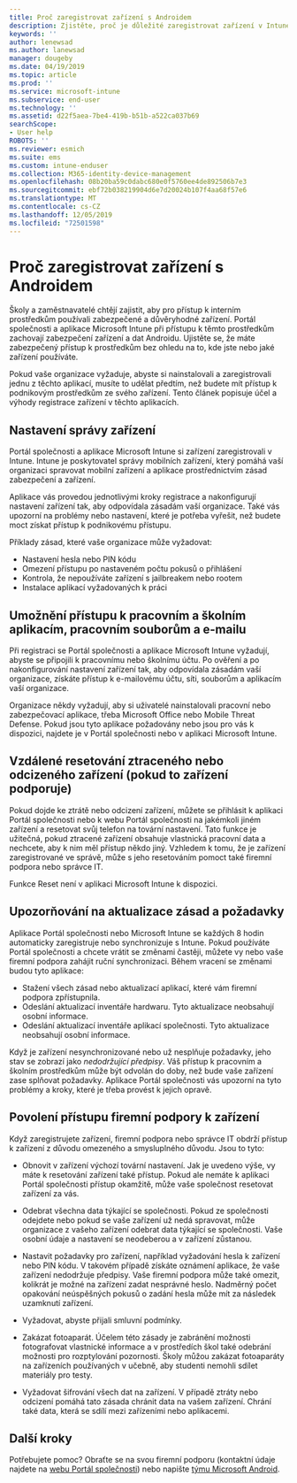 ```yaml
---
title: Proč zaregistrovat zařízení s Androidem
description: Zjistěte, proč je důležité zaregistrovat zařízení v Intune.
keywords: ''
author: lenewsad
ms.author: lanewsad
manager: dougeby
ms.date: 04/19/2019
ms.topic: article
ms.prod: ''
ms.service: microsoft-intune
ms.subservice: end-user
ms.technology: ''
ms.assetid: d22f5aea-7be4-419b-b51b-a522ca037b69
searchScope:
- User help
ROBOTS: ''
ms.reviewer: esmich
ms.suite: ems
ms.custom: intune-enduser
ms.collection: M365-identity-device-management
ms.openlocfilehash: 08b20ba59c0dabc680e0f5760ee4de892506b7e3
ms.sourcegitcommit: ebf72b038219904d6e7d20024b107f4aa68f57e6
ms.translationtype: MT
ms.contentlocale: cs-CZ
ms.lasthandoff: 12/05/2019
ms.locfileid: "72501598"
---
```

# <a name="why-enroll-your-android-device"></a>Proč zaregistrovat zařízení s Androidem  

Školy a zaměstnavatelé chtějí zajistit, aby pro přístup k interním prostředkům používali zabezpečené a důvěryhodné zařízení. Portál společnosti a aplikace Microsoft Intune při přístupu k těmto prostředkům zachovají zabezpečení zařízení a dat Androidu. Ujistěte se, že máte zabezpečený přístup k prostředkům bez ohledu na to, kde jste nebo jaké zařízení používáte. 

Pokud vaše organizace vyžaduje, abyste si nainstalovali a zaregistrovali jednu z těchto aplikací, musíte to udělat předtím, než budete mít přístup k podnikovým prostředkům ze svého zařízení. Tento článek popisuje účel a výhody registrace zařízení v těchto aplikacích.  

## <a name="gets-your-device-managed"></a>Nastavení správy zařízení  
 Portál společnosti a aplikace Microsoft Intune si zařízení zaregistrovali v Intune.  Intune je poskytovatel správy mobilních zařízení, který pomáhá vaší organizaci spravovat mobilní zařízení a aplikace prostřednictvím zásad zabezpečení a zařízení. 

Aplikace vás provedou jednotlivými kroky registrace a nakonfigurují nastavení zařízení tak, aby odpovídala zásadám vaší organizace. Také vás upozorní na problémy nebo nastavení, které je potřeba vyřešit, než budete moct získat přístup k podnikovému přístupu.  

Příklady zásad, které vaše organizace může vyžadovat:  
* Nastavení hesla nebo PIN kódu
* Omezení přístupu po nastaveném počtu pokusů o přihlášení
* Kontrola, že nepoužíváte zařízení s jailbreakem nebo rootem
* Instalace aplikací vyžadovaných k práci  

## <a name="gives-you-access-to-work-and-school-apps-work-files-and-email"></a>Umožnění přístupu k pracovním a školním aplikacím, pracovním souborům a e-mailu  
Při registraci se Portál společnosti a aplikace Microsoft Intune vyžadují, abyste se připojili k pracovnímu nebo školnímu účtu.  Po ověření a po nakonfigurování nastavení zařízení tak, aby odpovídala zásadám vaší organizace, získáte přístup k e-mailovému účtu, síti, souborům a aplikacím vaší organizace.  

Organizace někdy vyžadují, aby si uživatelé nainstalovali pracovní nebo zabezpečovací aplikace, třeba Microsoft Office nebo Mobile Threat Defense. Pokud jsou tyto aplikace požadovány nebo jsou pro vás k dispozici, najdete je v Portál společnosti nebo v aplikaci Microsoft Intune.

## <a name="lets-you-remotely-reset-a-lost-or-stolen-device-if-device-supports-it"></a>Vzdálené resetování ztraceného nebo odcizeného zařízení (pokud to zařízení podporuje)
Pokud dojde ke ztrátě nebo odcizení zařízení, můžete se přihlásit k aplikaci Portál společnosti nebo k webu Portál společnosti na jakémkoli jiném zařízení a resetovat svůj telefon na tovární nastavení. Tato funkce je užitečná, pokud ztracené zařízení obsahuje vlastnická pracovní data a nechcete, aby k nim měl přístup někdo jiný. Vzhledem k tomu, že je zařízení zaregistrované ve správě, může s jeho resetováním pomoct také firemní podpora nebo správce IT.  

Funkce Reset není v aplikaci Microsoft Intune k dispozici.  

## <a name="notifies-you-of-policy-updates-and-requirements"></a>Upozorňování na aktualizace zásad a požadavky
Aplikace Portál společnosti nebo Microsoft Intune se každých 8 hodin automaticky zaregistruje nebo synchronizuje s Intune. Pokud používáte Portál společnosti a chcete vrátit se změnami častěji, můžete vy nebo vaše firemní podpora zahájit ruční synchronizaci. Během vracení se změnami budou tyto aplikace:  

* Stažení všech zásad nebo aktualizací aplikací, které vám firemní podpora zpřístupnila.  
* Odeslání aktualizací inventáře hardwaru. Tyto aktualizace neobsahují osobní informace.  
* Odeslání aktualizací inventáře aplikací společnosti. Tyto aktualizace neobsahují osobní informace.  

Když je zařízení nesynchronizované nebo už nesplňuje požadavky, jeho stav se zobrazí jako *nedodržující předpisy*. Váš přístup k pracovním a školním prostředkům může být odvolán do doby, než bude vaše zařízení zase splňovat požadavky. Aplikace Portál společnosti vás upozorní na tyto problémy a kroky, které je třeba provést k jejich opravě.  


## <a name="permits-company-support-access-to-your-device"></a>Povolení přístupu firemní podpory k zařízení
Když zaregistrujete zařízení, firemní podpora nebo správce IT obdrží přístup k zařízení z důvodu omezeného a smysluplného důvodu. Jsou to tyto:  

* Obnovit v zařízení výchozí tovární nastavení. Jak je uvedeno výše, vy máte k resetování zařízení také přístup. Pokud ale nemáte k aplikaci Portál společnosti přístup okamžitě, může vaše společnost resetovat zařízení za vás.  

* Odebrat všechna data týkající se společnosti. Pokud ze společnosti odejdete nebo pokud se vaše zařízení už nedá spravovat, může organizace z vašeho zařízení odebrat data týkající se společnosti. Vaše osobní údaje a nastavení se neodeberou a v zařízení zůstanou.  

* Nastavit požadavky pro zařízení, například vyžadování hesla k zařízení nebo PIN kódu. V takovém případě získáte oznámení aplikace, že vaše zařízení nedodržuje předpisy. Vaše firemní podpora může také omezit, kolikrát je možné na zařízení zadat nesprávné heslo. Nadměrný počet opakování neúspěšných pokusů o zadání hesla může mít za následek uzamknutí zařízení.  

* Vyžadovat, abyste přijali smluvní podmínky.  

* Zakázat fotoaparát. Účelem této zásady je zabránění možnosti fotografovat vlastnické informace a v prostředích škol také odebrání možnosti pro rozptylování pozornosti. Školy můžou zakázat fotoaparáty na zařízeních používaných v učebně, aby studenti nemohli sdílet materiály pro testy.  

* Vyžadovat šifrování všech dat na zařízení. V případě ztráty nebo odcizení pomáhá tato zásada chránit data na vašem zařízení. Chrání také data, která se sdílí mezi zařízeními nebo aplikacemi. 

## <a name="next-steps"></a>Další kroky  

Potřebujete pomoc? Obraťte se na svou firemní podporu (kontaktní údaje najdete na [webu Portál společnosti](https://go.microsoft.com/fwlink/?linkid=2010980)) nebo napište <a href="mailto:wintunedroidfbk@microsoft.com?subject=I'm having trouble installing the Company Portal app on my Android device&body=Describe the issue you're experiencing here.">týmu Microsoft Android</a>.
